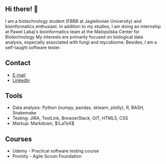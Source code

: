 ## Hi there! :raised_hands:
I am a biotechnology student (FBBB at Jagiellonian University) and bioinformatics enthusiast. In addition to my studies, I am doing an internship at Pawel Labaj's bioinformatics team at the Malopolska Center for Biotechnology My interests are primarily focused on biological data analysis, especially associated with fungi and mycobiome. Besides, I am a self-taught software tester. 

## Contact

- [E-mail](galat.konstancja@gmail.com)
- [LinkedIn](https://www.linkedin.com/in/konstancja-ga%C5%82at-246978268/)

## Tools

- Data analysis: Python (numpy, pandas, sklearn, plotly), R, BASH, Snakemake
- Testing: JIRA, TestLink, BrowserStack, GIT, HTML5, CSS
- Markup: Markdown, $\LaTeX$

## Courses

- Udemy - Practical software testing course
- Promity - Agile Scrum Foundation

